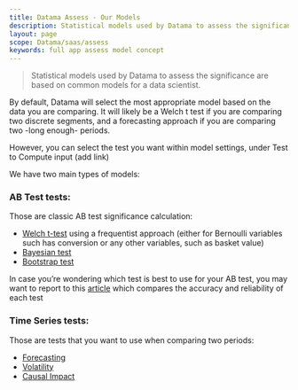 ```yaml
---
title: Datama Assess - Our Models
description: Statistical models used by Datama to assess the significance are based on common models for a data scientist. 
layout: page
scope: Datama/saas/assess
keywords: full app assess model concept
---
```



> Statistical models used by Datama to assess the significance are based on common models for a data scientist. 

By default, Datama will select the most appropriate model based on the data you are comparing. It will likely be a Welch t test if you are comparing two discrete segments, and a forecasting approach if you are comparing two -long enough- periods.

However, you can select the test you want within model settings, under Test to Compute input (add link)


We have two main types of models:

### <b>AB Test tests:</b>

Those are classic AB test significance calculation:

- [Welch t-test]({{site.url}}/{{site.baseurl}}/core_app/new/assess/model/frequentist.html) using a frequentist approach (either for Bernoulli variables such has conversion or any other variables, such as basket value)
- [Bayesian test]({{site.url}}/{{site.baseurl}}/core_app/new/assess/model/bayesian.html)
- [Bootstrap test]({{site.url}}/{{site.baseurl}}/core_app/new/assess/model/bootstrap.html)

In case you’re wondering which test is best to use for your AB test, you may want to report to this [article](https://www.linkedin.com/pulse/ab-test-optimisation-earlier-decisions-new-readout-de-b%C3%A9naz%C3%A9/) which compares the accuracy and reliability of each test

### <b>Time Series tests:</b>
 
Those are tests that you want to use when comparing two periods:

- [Forecasting]({{site.url}}/{{site.baseurl}}/core_app/new/assess/model/forecasting.html)
- [Volatility]({{site.url}}/{{site.baseurl}}/core_app/new/assess/model/volatility.html)
- [Causal Impact]({{site.url}}/{{site.baseurl}}/core_app/new/assess/model/causal.html)